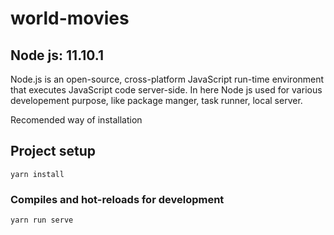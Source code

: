 # world-movies

## Node js: 11.10.1
Node.js is an open-source, cross-platform JavaScript run-time environment that executes JavaScript code server-side.
In here Node js used for various developement purpose, like package manger, task runner, local server.

Recomended way of installation

## Project setup
```
yarn install
```

### Compiles and hot-reloads for development
```
yarn run serve
```